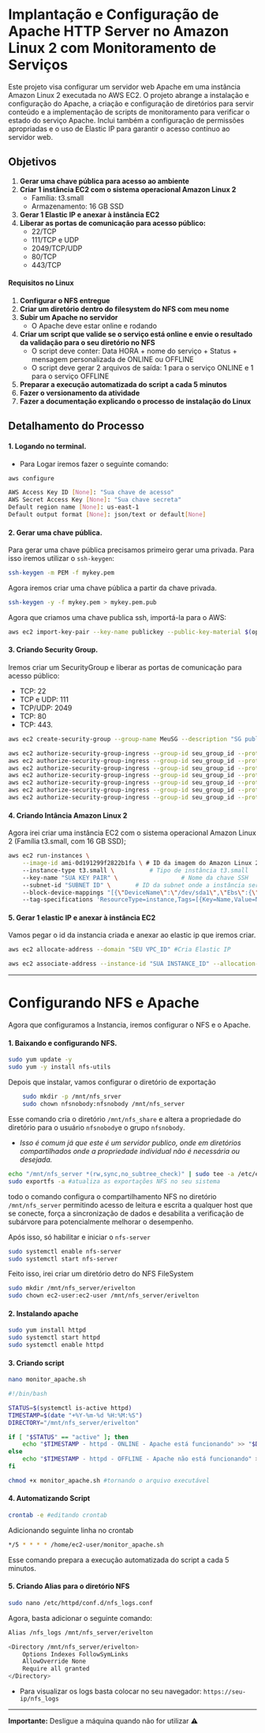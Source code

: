 # Implantação e Configuração de Apache HTTP Server no Amazon Linux 2 com Monitoramento de Serviços

Este projeto visa configurar um servidor web Apache em uma instância Amazon Linux 2 executada no AWS EC2. O projeto abrange a instalação e configuração do Apache, a criação e configuração de diretórios para servir conteúdo e a implementação de scripts de monitoramento para verificar o estado do serviço Apache. Inclui também a configuração de permissões apropriadas e o uso de Elastic IP para garantir o acesso contínuo ao servidor web.

## Objetivos

1. **Gerar uma chave pública para acesso ao ambiente**
2. **Criar 1 instância EC2 com o sistema operacional Amazon Linux 2**
    - Família: t3.small
    - Armazenamento: 16 GB SSD
3. **Gerar 1 Elastic IP e anexar à instância EC2**
4. **Liberar as portas de comunicação para acesso público:**
    - 22/TCP
    - 111/TCP e UDP
    - 2049/TCP/UDP
    - 80/TCP
    - 443/TCP

#### Requisitos no Linux

1. **Configurar o NFS entregue**
2. **Criar um diretório dentro do filesystem do NFS com meu nome**
3. **Subir um Apache no servidor**
    - O Apache deve estar online e rodando
4. **Criar um script que valide se o serviço está online e envie o resultado da validação para o seu diretório no NFS**
    - O script deve conter: Data HORA + nome do serviço + Status + mensagem personalizada de ONLINE ou OFFLINE
    - O script deve gerar 2 arquivos de saída: 1 para o serviço ONLINE e 1 para o serviço OFFLINE
5. **Preparar a execução automatizada do script a cada 5 minutos**
6. **Fazer o versionamento da atividade**
7. **Fazer a documentação explicando o processo de instalação do Linux**

## Detalhamento do Processo

#### 1. Logando no terminal.

* <div>Para Logar iremos fazer o seguinte comando: </div>

```bash
aws configure

AWS Access Key ID [None]: "Sua chave de acesso"
AWS Secret Access Key [None]: "Sua chave secreta"
Default region name [None]: us-east-1
Default output format [None]: json/text or default[None]
```

#### 2. Gerar uma chave pública.

Para gerar uma chave pública precisamos primeiro gerar uma privada. Para isso iremos utilizar o `ssh-keygen`:

```bash
ssh-keygen -m PEM -f mykey.pem
```
Agora iremos criar uma chave pública a partir da chave privada.
```bash
ssh-keygen -y -f mykey.pem > mykey.pem.pub
```
Agora que criamos uma chave publica ssh, importá-la para o AWS:

```bash
aws ec2 import-key-pair --key-name publickey --public-key-material $(openssl enc -base64 -A -in mykey.pem.pub)
```

#### 3. Criando Security Group.

Iremos criar um SecurityGroup e liberar as portas de comunicação para acesso público: 
* TCP: 22
* TCP e UDP: 111
* TCP/UDP: 2049 
* TCP: 80
* TCP: 443.

```bash
aws ec2 create-security-group --group-name MeuSG --description "SG publico" --vpc-id "Seu VPC ID"

aws ec2 authorize-security-group-ingress --group-id seu_group_id --protocol tcp --port 22 --cidr 0.0.0.0/0
aws ec2 authorize-security-group-ingress --group-id seu_group_id --protocol tcp --port 111 --cidr 0.0.0.0/0 
aws ec2 authorize-security-group-ingress --group-id seu_group_id --protocol udp --port 111 --cidr 0.0.0.0/0 
aws ec2 authorize-security-group-ingress --group-id seu_group_id --protocol tcp --port 2049 --cidr 0.0.0.0/0 
aws ec2 authorize-security-group-ingress --group-id seu_group_id --protocol udp --port 2049 --cidr 0.0.0.0/0 
aws ec2 authorize-security-group-ingress --group-id seu_group_id --protocol tcp --port 80 --cidr 0.0.0.0/0 
aws ec2 authorize-security-group-ingress --group-id seu_group_id --protocol tcp --port 443 --cidr 0.0.0.0/0 
```

#### 4. Criando Intância Amazon Linux 2
Agora irei criar uma instância EC2 com o sistema operacional Amazon Linux 2 (Família t3.small, com 16 GB SSD);
```bash
aws ec2 run-instances \
    --image-id ami-0d191299f2822b1fa \ # ID da imagem do Amazon Linux 2
    --instance-type t3.small \          # Tipo de instância t3.small
    --key-name "SUA KEY PAIR" \                  # Nome da chave SSH
    --subnet-id "SUBNET ID" \       # ID da subnet onde a instância será lançada
    --block-device-mappings "[{\"DeviceName\":\"/dev/sda1\",\"Ebs\":{\"VolumeSize\":16,\"VolumeType\":\"gp2\"}}]" \  # Configuração do disco
    --tag-specifications 'ResourceType=instance,Tags=[{Key=Name,Value=NFS}]'  # Tags para identificar a instância
```
#### 5. Gerar 1 elastic IP e anexar à instância EC2

Vamos pegar o id da instancia criada e anexar ao elastic ip que iremos criar.

```bash
aws ec2 allocate-address --domain "SEU VPC_ID" #Cria Elastic IP

aws ec2 associate-address --instance-id "SUA INSTANCE_ID" --allocation-id "SEU ELASTIC iP_ID" #Associa a instancia
```
****
# Configurando NFS e Apache

Agora que configuramos a Instancia, iremos configurar o NFS e o Apache.

#### 1. Baixando e configurando NFS.

```bash
sudo yum update -y
sudo yum -y install nfs-utils
```

Depois que instalar, vamos configurar o diretório de exportação

```bash
    sudo mkdir -p /mnt/nfs_srver
    sudo chown nfsnobody:nfsnobody /mnt/nfs_server
```
Esse comando cria o diretório `/mnt/nfs_share` e altera a propriedade do diretório para o usuário `nfsnobody`e o grupo `nfsnobody`. 
* _Isso é comum já que este é um servidor publico, onde em diretórios compartilhados onde a propriedade individual não é necessária ou desejada._

```bash
echo "/mnt/nfs_server *(rw,sync,no_subtree_check)" | sudo tee -a /etc/exports
sudo exportfs -a #atualiza as exportações NFS no seu sistema
```
todo o comando configura o compartilhamento NFS no diretório `/mnt/nfs_server` permitindo acesso de leitura e escrita a qualquer host que se conecte, força a sincronização de dados e desabilita a verificação de subárvore para potencialmente melhorar o desempenho.

Após isso, só habilitar e iniciar o `nfs-server`
```bash
sudo systemctl enable nfs-server
sudo systemctl start nfs-server
```
Feito isso, irei criar um diretório detro do NFS FileSystem
```bash
sudo mkdir /mnt/nfs_server/erivelton
sudo chown ec2-user:ec2-user /mnt/nfs_server/erivelton
```
#### 2. Instalando apache

```bash
sudo yum install httpd
sudo systemctl start httpd
sudo systemctl enable httpd
```

#### 3. Criando script

```bash
nano monitor_apache.sh
```

```bash
#!/bin/bash

STATUS=$(systemctl is-active httpd)
TIMESTAMP=$(date "+%Y-%m-%d %H:%M:%S")
DIRECTORY="/mnt/nfs_server/erivelton"

if [ "$STATUS" == "active" ]; then
    echo "$TIMESTAMP - httpd - ONLINE - Apache está funcionando" >> "$DIRECTORY/apache_status_online.log"
else
    echo "$TIMESTAMP - httpd - OFFLINE - Apache não está funcionando" >> "$DIRECTORY/apache_status_offline.log"
fi
```

```bash
chmod +x monitor_apache.sh #tornando o arquivo executável
```

#### 4. Automatizando Script

```bash
crontab -e #editando crontab
```
Adicionando seguinte linha no crontab
```bash
*/5 * * * * /home/ec2-user/monitor_apache.sh
```
Esse comando prepara a execução automatizada do script a cada 5 minutos.

#### 5. Criando Alias para o diretório NFS

```bash
sudo nano /etc/httpd/conf.d/nfs_logs.conf
```
Agora, basta adicionar o seguinte comando:
```bash
Alias /nfs_logs /mnt/nfs_server/erivelton

<Directory /mnt/nfs_server/erivelton>
    Options Indexes FollowSymLinks
    AllowOverride None
    Require all granted
</Directory>
```
* Para visualizar os logs basta colocar no seu navegador: `https://seu-ip/nfs_logs`
---
**Importante:** Desligue a máquina quando não for utilizar ⚠ 

